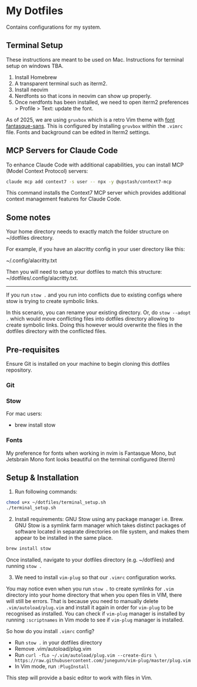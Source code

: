 # My Dotfiles

Contains configurations for my system.

## Terminal Setup

These instructions are meant to be used on Mac. Instructions for terminal setup on windows TBA.

1. Install Homebrew
2. A transparent terminal such as iterm2.
3. Install neovim
4. Nerdfonts so that icons in neovim can show up properly.
5. Once nerdfonts has been installed, we need to open iterm2 preferences > Profile > Text: update the font.

As of 2025, we are using `gruvbox` which is a retro Vim theme with [font fantasque-sans](https://github.com/belluzj/fantasque-sans).
This is configured by installing `gruvbox` within the `.vimrc` file. Fonts and background can be edited in Iterm2 settings.

## MCP Servers for Claude Code

To enhance Claude Code with additional capabilities, you can install MCP (Model Context Protocol) servers:

```bash
claude mcp add context7 -s user -- npx -y @upstash/context7-mcp
```

This command installs the Context7 MCP server which provides additional context management features for Claude Code.

## Some notes

Your home directory needs to exactly match the folder structure on ~/dotfiles directory.

For example, if you have an alacritty config in your user directory like this:

~/.config/alacritty.txt

Then you will need to setup your dotfiles to match this structure:
~/dotfiles/.config/alacritty.txt.

________________________________


If you run `stow .` and you run into conflicts due to existing configs where stow is trying to create symbolic links. 

In this scenario, you can rename your existing directory. Or, do `stow --adopt .` which would move conflicting files into dotfiles directory
allowing to create symbolic links. Doing this however would overwrite the files in the dotfiles directory with the conflicted files.
 

## Pre-requisites

Ensure Git is installed on your machine to begin cloning this dotfiles repository.

### Git


### Stow

For mac users:
- brew install stow

### Fonts

My preference for fonts when working in nvim is Fantasque Mono, but Jetsbrain Mono font looks beautiful on the terminal configured (Iterm)

## Setup & Installation

1. Run following commands:

```bash
chmod u+x ~/dotfiles/terminal_setup.sh
./terminal_setup.sh
```

2. Install requirements: GNU Stow using any package manager i.e. Brew. GNU Stow is a symlink farm manager which takes distinct packages of software located in separate directories on file system, and makes them appear to be installed in the same place.

```bash
brew install stow
```

Once installed, navigate to your dotfiles directory (e.g. ~/dotfiles) and running `stow .`

3. We need to install `vim-plug` so that our `.vimrc` configuration works.

You may notice even when you run `stow .` to create symlinks for `.vim` directory into your home directory that when you open files in VIM,
there will still be errors. That is because you need to manually delete `.vim/autoload/plug.vim` and install it again in order for `vim-plug`
to be recognised as installed. You can check if `vim-plug` manager is installed by running `:scriptnames` in Vim mode to see if `vim-plug` 
manager is installed.

So how do you install `.vimrc` config?
- Run `stow .` in your dotfiles directory
- Remove .vim/autoload/plug.vim
- Run `curl -fLo ~/.vim/autoload/plug.vim --create-dirs \
    https://raw.githubusercontent.com/junegunn/vim-plug/master/plug.vim`
- In Vim mode, run `:PlugInstall`

This step will provide a basic editor to work with files in Vim.

